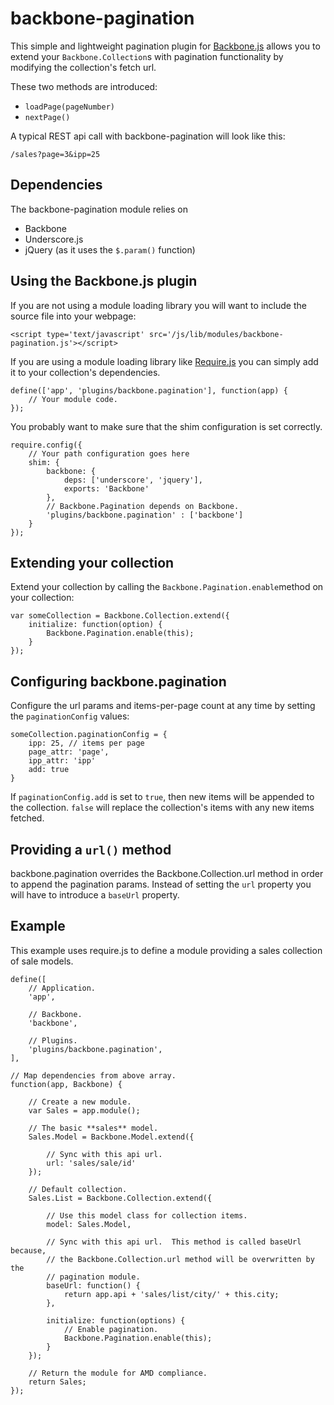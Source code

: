 backbone-pagination
===================

This simple and lightweight pagination plugin for [Backbone.js](http://www.backbone.js) allows you to extend your ```Backbone.Collection```s with pagination functionality by modifying the collection's fetch url.

These two methods are introduced:

* ```loadPage(pageNumber)```
* ```nextPage()```

A typical REST api call with backbone-pagination will look like this:

    /sales?page=3&ipp=25

Dependencies
------------

The backbone-pagination module relies on
* Backbone
* Underscore.js
* jQuery (as it uses the ```$.param()``` function)

Using the Backbone.js plugin
----------------------------

If you are not using a module loading library you will want to include the source file into your webpage:

    <script type='text/javascript' src='/js/lib/modules/backbone-pagination.js'></script>

If you are using a module loading library like [Require.js](http://www.require.js) you can simply add it to your collection's dependencies.

    define(['app', 'plugins/backbone.pagination'], function(app) {
        // Your module code.
    });

You probably want to make sure that the shim configuration is set correctly.

    require.config({
		// Your path configuration goes here
  		shim: {
    	    backbone: {
                deps: ['underscore', 'jquery'],
                exports: 'Backbone'
            },
            // Backbone.Pagination depends on Backbone.
            'plugins/backbone.pagination' : ['backbone']
        }
    });  

Extending your collection
-------------------------

Extend your collection by calling the ```Backbone.Pagination.enable```method on your collection:

    var someCollection = Backbone.Collection.extend({
    	initialize: function(option) {
    		Backbone.Pagination.enable(this);
    	}
    });

Configuring backbone.pagination
-------------------------------

Configure the url params and items-per-page count at any time by setting the ```paginationConfig``` values:

    someCollection.paginationConfig = {
    	ipp: 25, // items per page
    	page_attr: 'page',
    	ipp_attr: 'ipp'
    	add: true
    }

If ```paginationConfig.add``` is set to ```true```, then new items will be appended to the collection. ```false``` will replace the collection's items with any new items fetched.

Providing a ```url()``` method
------------------------------

backbone.pagination overrides the Backbone.Collection.url method in order to append the pagination params. Instead of setting the ```url``` property you will have to introduce a ```baseUrl``` property.

Example
-------

This example uses require.js to define a module providing a sales collection of sale models.

    define([
        // Application.
        'app',

        // Backbone.
        'backbone',

        // Plugins.
        'plugins/backbone.pagination',
    ],

    // Map dependencies from above array.
    function(app, Backbone) {
    
        // Create a new module.
        var Sales = app.module();
    
        // The basic **sales** model.
        Sales.Model = Backbone.Model.extend({
    
            // Sync with this api url.
            url: 'sales/sale/id'
        });
    
        // Default collection.
        Sales.List = Backbone.Collection.extend({
    
            // Use this model class for collection items.
            model: Sales.Model,
    
            // Sync with this api url.  This method is called baseUrl because,
            // the Backbone.Collection.url method will be overwritten by the
            // pagination module.
            baseUrl: function() {
                return app.api + 'sales/list/city/' + this.city;
            },
    
            initialize: function(options) {
                // Enable pagination.
                Backbone.Pagination.enable(this);
            }
        });
    
        // Return the module for AMD compliance.
        return Sales;
    });

